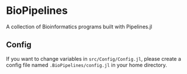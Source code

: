 # BioPipelines

A collection of Bioinformatics programs built with Pipelines.jl


## Config

If you want to change variables in `src/Config/Config.jl`, please create a config file named `.BioPipelines/config.jl` in your home directory.

